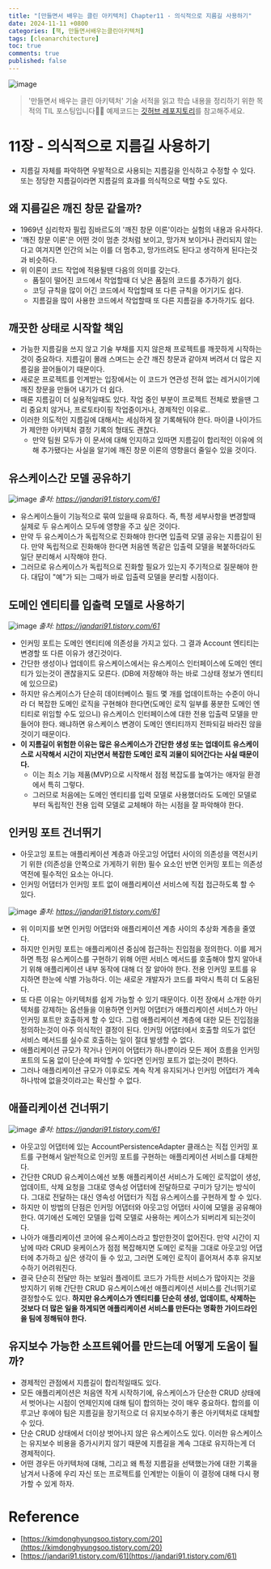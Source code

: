 ```yaml
---
title: "[만들면서 배우는 클린 아키텍처] Chapter11 - 의식적으로 지름길 사용하기"
date: 2024-11-11 +0800
categories: [책, 만들면서배우는클린아키텍처]
tags: [cleanarchitecture]
toc: true
comments: true
published: false
---
```


![image](https://github.com/user-attachments/assets/9bbf9f82-5d2b-4b68-88c0-9926dfee5c3c)

> '만들면서 배우는 클린 아키텍처' 기술 서적을 읽고 학습 내용을 정리하기 위한 목적의 TIL 포스팅입니다🙆‍♂️ 예제코드는 [깃허브 레포지토리](https://github.com/wikibook/clean-architecture)를 참고해주세요.

# 11장 - 의식적으로 지름길 사용하기
- 지름길 자체를 파악하면 우발적으로 사용되는 지름길을 인식하고 수정할 수 있다. 또는 정당한 지름길이라면 지름길의 효과를 의식적으로 택할 수도 있다.

## 왜 지름길은 깨진 창문 같을까?
- 1969년 심리학자 필립 짐바르도의 '깨진 창문 이론'이라는 실험의 내용과 유사하다.
- '깨진 창문 이론'은 어떤 것이 멈춘 것처럼 보이고, 망가져 보이거나 관리되지 않는다고 여겨지면 인간의 뇌는 이를 더 멈추고, 망가뜨려도 된다고 생각하게 된다는것과 비슷하다.
- 위 이론이 코드 작업에 적용될땐 다음의 의미를 갖는다.	
  - 품질이 떨어진 코드에서 작업할때 더 낮은 품질의 코드를 추가하기 쉽다.
  - 코딩 규칙을 많이 어긴 코드에서 작업할때 또 다른 규칙을 어기기도 쉽다.
  - 지름길을 많이 사용한 코드에서 작업할때 또 다른 지름길을 추가하기도 쉽다.

## 깨끗한 상태로 시작할 책임
- 가능한 지름길을 쓰지 않고 기술 부채를 지지 않은채 프로젝트를 깨끗하게 시작하는것이 중요하다. 지름길이 몰래 스며드는 순간 깨진 창문과 같아져 버려서 더 많은 지름길을 끌어들이기 때문이다.
- 새로운 프로젝트를 인계받는 입장에서는 이 코드가 연관성 전혀 없는 레거시이기에 깨진 창문을 만들어 내기가 더 쉽다.
- 때론 지름길이 더 실용적일때도 있다. 작업 중인 부분이 프로젝트 전체로 봤을땐 그리 중요치 않거나, 프로토타이핑 작업중이거나, 경제적인 이유로..
- 이러한 의도적인 지름길에 대해서는 세심하게 잘 기록해둬야 한다. 마이클 나이가드가 제안한 아키텍처 결정 기록의 형태도 괜찮다.
  - 만약 팀원 모두가 이 문서에 대해 인지하고 있따면 지름길이 합리적인 이유에 의해 추가됐다는 사실을 알기에 깨진 창문 이론의 영향을더 줄일수 있을 것이다.

## 유스케이스간 모델 공유하기

![image](https://github.com/user-attachments/assets/7a022f7f-90df-441c-9052-51d55ffcc786)
_출처: https://jandari91.tistory.com/61_

- 유스케이스들이 기능적으로 묶여 있을때 유효하다. 즉, 특정 세부사항을 변경할때 실제로 두 유스케이스 모두에 영향을 주고 싶은 것이다.
- 만약 두 유스케이스가 독립적으로 진화해야 한다면 입출력 모델 공유는 지름길이 된다. 만약 독립적으로 진화해야 한다면 처음엔 똑같은 입출력 모델을 복붙하더라도 일단 분리해서 시작해야 한다.
- 그러므로 유스케이스가 독립적으로 진화할 필요가 있는지 주기적으로 질문해야 한다. 대답이 "예"가 되는 그때가 바로 입출력 모델을 분리할 시점이다.

## 도메인 엔티티를 입출력 모델로 사용하기

![image](https://github.com/user-attachments/assets/5606d897-6c35-40cd-984e-b4a79436bc9d)
_출처: https://jandari91.tistory.com/61_

- 인커밍 포트는 도메인 엔티티에 의존성을 가지고 있다. 그 결과 Account 엔티티는 변경할 또 다른 이유가 생긴것이다.
- 간단한 생성이나 업데이트 유스케이스에서는 유스케이스 인터페이스에 도메인 엔티티가 있는것이 괜찮을지도 모른다. (DB에 저장해야 하는 바로 그상태 정보가 엔티티에 있으므로)
- 하지만 유스케이스가 단순히 데이터베이스 필드 몇 개를 업데이트하는 수준이 아니라 더 복잡한 도메인 로직을 구현해야 한다면(도메인 로직 일부를 풍분한 도메인 엔티티로 위임할 수도 있으니) 유스케이스 인터페이스에 대한 전용 입출력 모델을 만들어야 한다. 왜냐하면 유스케이스 변경이 도메인 엔티티까지 전파되길 바라진 않을것이기 때문이다.
- **이 지름길이 위험한 이유는 많은 유스케이스가 간단한 생성 또는 업데이트 유스케이스로 시작해서 시간이 지난면서 복잡한 도메인 로직 괴물이 되어간다는 사실 때문이다.**
  - 이는 최소 기능 제품(MVP)으로 시작해서 점점 복잡도를 높여가는 애자일 환경에서 특히 그렇다.
  - 그러므로 처음에는 도메인 엔티티를 입력 모델로 사용했더라도 도메인 모델로부터 독립적인 전용 입력 모델로 교체해야 하는 시점을 잘 파악해야 한다.

## 인커밍 포트 건너뛰기
- 아웃고잉 포트는 애플리케이션 계층과 아웃고잉 어댑터 사이의 의존성을 역전시키기 위한 (의존성을 안쪽으로 가게하기 위한) 필수 요소인 반면 인커밍 포트는 의존성 역전에 필수적인 요소는 아니다.
- 인커밍 어댑터가 인커밍 포트 없이 애플리케이션 서비스에 직접 접근하도록 할 수 있다.

![image](https://github.com/user-attachments/assets/481cb937-39df-42f3-97c4-63fcec7206fd)
_출처: https://jandari91.tistory.com/61_

- 위 이미지를 보면 인커밍 어댑터와 애플리케이션 계층 사이의 추상화 계층을 줄였다.
- 하지만 인커밍 포트는 애플리케이션 중심에 접근하는 진입점을 정의한다. 이를 제거하면 특정 유스케이스를 구현하기 위해 어떤 서비스 메서드를 호출해야 할지 알아내기 위해 애플리케이션 내부 동작에 대해 더 잘 알아야 한다. 전용 인커밍 포트를 유지하면 한눈에 식별 가능하다. 이는 새로운 개발자가 코드를 파악시 특히 더 도움된다.
- 또 다른 이유는 아키텍처를 쉽게 가능할 수 있기 때문이다. 이전 장에서 소개한 아키텍처를 강제하는 옵션들을 이용하면 인커밍 어댑터가 애플리케이션 서비스가 아닌 인커밍 포트만 호출하게 할 수 있다. 그럼 애플리케이션 계층에 대한 모든 진입점을 정의하는것이 아주 의식적인 결정이 된다. 인커밍 어댑터에서 호출할 의도가 없던 서비스 메서드를 실수로 호출하는 일이 절대 발생할 수 없다.
- 애플리케이션 규모가 작거나 인커이 어댑터가 하나뿐이라 모든 제어 흐름을 인커밍 포트의 도움 없이 단순에 파악할 수 있다면 인커밍 포트가 없는것이 편하다.
- 그러나 애플리케이션 규모가 이후로도 계속 작게 유지되거나 인커밍 어댑터가 계속 하나밖에 없을것이라고는 확신할 수 없다.

## 애플리케이션 건너뛰기

![image](https://github.com/user-attachments/assets/bb067061-da31-4d75-9d01-e3f2cfe5a3f4)
_출처: https://jandari91.tistory.com/61_

- 아웃고잉 어댑터에 있는 AccountPersistenceAdapter 클래스는 직접 인커밍 포트를 구현해서 일반적으로 인커밍 포트를 구현하는 애플리케이션 서비스를 대체한다.
- 간단한 CRUD 유스케이스에선 보통 애플리케이션 서비스가 도메인 로직없이 생성, 업데이트, 삭제 요청을 그대로 영속성 어댑터에 전달하므로 구미가 당기는 방식이다. 그대로 전달하는 대신 영속성 어댑터가 직접 유스케이스를 구현하게 할 수 있다.
- 하지만 이 방법의 단점은 인커밍 어댑터와 아웃고잉 어댑터 사이에 모델을 공유해야 한다. 여기에선 도메인 모델을 입력 모델로 사용하는 케이스가 되버리게 되는것이다.
- 나아가 애플리케이션 코어에 유스케이스라고 할만한것이 없어진다. 만약 시간이 지남에 따라 CRUD 윳케이스가 점점 복잡해지면 도메인 로직을 그대로 아웃고잉 어댑터에 추가하고 싶은 생각이 들 수 있고, 그러면 도메인 로직이 흩어져서 추후 유지보수하기 어려워진다.
- 결국 단순히 전달만 하는 보일러 플레이트 코드가 가득한 서비스가 많아지는 것을 방지하기 위해 간단한 CRUD 유스케이스에선 애플리케이션 서비스를 건너뛰기로 결정할수도 있다. **하지만 유스케이스가 엔티티를 단순히 생성, 업데이트, 삭제하는 것보다 더 많은 일을 하게되면 애플리케이션 서비스를 만든다는 명확한 가이드라인을 팀에 정해둬야 한다.**

## 유지보수 가능한 소프트웨어를 만드는데 어떻게 도움이 될까?
- 경제적인 관점에서 지름길이 합리적일때도 있다.
- 모든 애플리케이션은 처음엔 작게 시작하기에, 유스케이스가 단순한 CRUD 상태에서 벗어나는 시점이 언제인지에 대해 팀이 합의하는 것이 매우 중요하다. 합의를 이루고난 후에야 팀은 지름길을 장기적으로 더 유지보수하기 좋은 아키텍처로 대체할 수 있다.
- 단순 CRUD 상태에서 더이상 벗어나지 않은 유스케이스도 있다. 이러한 유스케이스는 유지보수 비용을 증가시키지 않기 때문에 지름길을 계속 그대로 유지하는게 더 경제적이다.
- 어떤 경우든 아키텍처에 대해, 그리고 왜 특정 지름길을 선택했는가에 대한 기록을 남겨서 나중에 우리 자신 또는 프로젝트를 인계받는 이들이 이 결정에 대해 다시 평가할 수 있게 하자.

# Reference
- [https://kimdonghyungsoo.tistory.com/20](https://kimdonghyungsoo.tistory.com/20)
- [https://jandari91.tistory.com/61](https://jandari91.tistory.com/61)